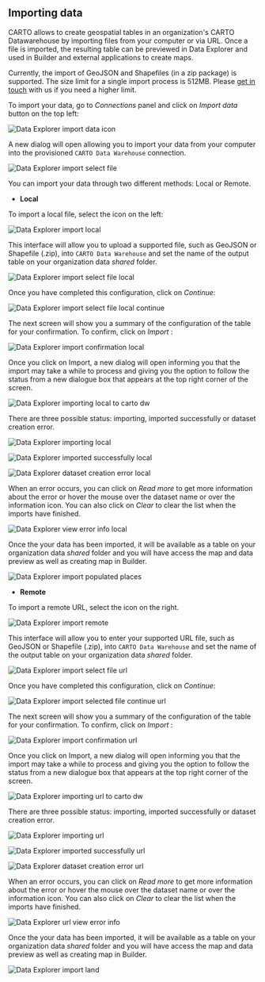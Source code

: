 ## Importing data

CARTO allows to create geospatial tables in an organization's CARTO Datawarehouse by importing files from your computer or via URL. Once a file is imported, the resulting table can be previewed in Data Explorer and used in Builder and external applications to create maps.

Currently, the import of GeoJSON and Shapefiles (in a zip package) is supported. The size limit for a single import process is 512MB. Please [get in touch](mailto:support@carto.com) with us if you need a higher limit. 

To import your data, go to *Connections* panel and click on *Import data* button on the top left:

![Data Explorer import data icon](/img/cloud-native-workspace/data-explorer/de_import_data_icon.png)

A new dialog will open allowing you to import your data from your computer into the provisioned `CARTO Data Warehouse` connection. 

![Data Explorer import select file](/img/cloud-native-workspace/data-explorer/de_import_select_file_local.png)

You can import your data through two different methods: Local or Remote.

-  **Local**

To import a local file, select the icon on the left:

![Data Explorer import local](/img/cloud-native-workspace/data-explorer/de_import_local.png)

This interface will allow you to upload a supported file, such as GeoJSON or Shapefile (.zip), into `CARTO Data Warehouse` and set the name of the output table on your organization data *shared* folder.

![Data Explorer import select file local](/img/cloud-native-workspace/data-explorer/de_import_select_file_local.png)

Once you have completed this configuration, click on *Continue*: 

![Data Explorer import select file local continue](/img/cloud-native-workspace/data-explorer/de_import_select_file_local_continue.png)

The next screen will show you a summary of the configuration of the table for your confirmation. To confirm, click on *Import* :

![Data Explorer import confirmation local](/img/cloud-native-workspace/data-explorer/de_import_confirmation_local.png)

Once you click on Import, a new dialog will open informing you that the import may take a while to process and giving you the option to follow the status from a new dialogue box that appears at the top right corner of the screen. 

![Data Explorer importing local to carto dw](/img/cloud-native-workspace/data-explorer/de_importing_local_to_cartodw.png)

There are three possible status: importing, imported successfully or dataset creation error. 

![Data Explorer importing local](/img/cloud-native-workspace/data-explorer/de_importing_local.png)

![Data Explorer imported successfully local](/img/cloud-native-workspace/data-explorer/de_imported_successfully_local.png)

![Data Explorer dataset creation error local](/img/cloud-native-workspace/data-explorer/de_dataset_creation_error_local.png)

When an error occurs, you can click on *Read more* to get more information about the error or hover the mouse over the dataset name or over the information icon. You can also click on *Clear* to clear the list when the imports have finished.

![Data Explorer view error info local](/img/cloud-native-workspace/data-explorer/de_view_error_info_local.png)

Once the your data has been imported, it will be available as a table on your organization data *shared* folder and you will have access the map and data preview as well as creating map in Builder.

![Data Explorer import populated places](/img/cloud-native-workspace/data-explorer/de_import_populated_places.png)

-  **Remote**

To import a remote URL, select the icon on the right.

![Data Explorer import remote](/img/cloud-native-workspace/data-explorer/de_import_remote.png)

This interface will allow you to enter your supported URL file, such as GeoJSON or Shapefile (.zip), into `CARTO Data Warehouse` and set the name of the output table on your organization data *shared* folder.

![Data Explorer import select file url](/img/cloud-native-workspace/data-explorer/de_import_select_file_url.png)

Once you have completed this configuration, click on *Continue*: 

![Data Explorer import selected file continue url](/img/cloud-native-workspace/data-explorer/de_import_selected_file_continue_url.png)

The next screen will show you a summary of the configuration of the table for your confirmation. To confirm, click on *Import* :

![Data Explorer import confirmation url](/img/cloud-native-workspace/data-explorer/de_import_confirmation_url_.png)

Once you click on Import, a new dialog will open informing you that the import may take a while to process and giving you the option to follow the status from a new dialogue box that appears at the top right corner of the screen.

![Data Explorer importing url to carto dw](/img/cloud-native-workspace/data-explorer/de_importing_url_to_cartodw.png)

There are three possible status: importing, imported successfully or dataset creation error. 

![Data Explorer importing url](/img/cloud-native-workspace/data-explorer/de_importing_url.png)

![Data Explorer imported successfully url](/img/cloud-native-workspace/data-explorer/de_imported_successfully_url.png)

![Data Explorer dataset creation error url](/img/cloud-native-workspace/data-explorer/de_dataset_creation_error_url.png)

When an error occurs, you can click on *Read more* to get more information about the error or hover the mouse over the dataset name or over the information icon. You can also click on *Clear* to clear the list when the imports have finished.

![Data Explorer url view error info](/img/cloud-native-workspace/data-explorer/de_view_error_info_url.png)

Once the your data has been imported, it will be available as a table on your organization data *shared* folder and you will have access the map and data preview as well as creating map in Builder.

![Data Explorer import land](/img/cloud-native-workspace/data-explorer/de_import_land.png)
